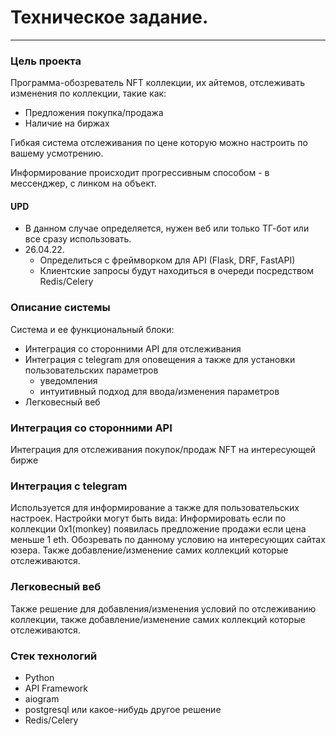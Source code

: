 # Техническое задание.
***
### Цель проекта
Программа-обозреватель NFT коллекции, их  айтемов, отслеживать изменения по коллекции,
такие как:
- Предложения покупка/продажа
- Наличие на биржах

Гибкая система отслеживания по цене которую можно настроить по вашему усмотрению.

Информирование происходит прогрессивным способом - в мессенджер, с линком на объект.

#### UPD

 - В данном случае определяется, нужен веб или только ТГ-бот или все сразу использовать.
 - 26.04.22.
   - Определиться с фреймворком для API (Flask, DRF, FastAPI)
   - Клиентские запросы будут находиться в очереди посредством Redis/Celery

### Описание системы

Система и ее функциональный блоки:

- Интеграция со сторонними API для отслеживания
- Интеграция с telegram для оповещения а также для установки пользовательских параметров
  - уведомления
  - интуитивный подход для ввода/изменения параметров
- Легковесный веб

### Интеграция со сторонними API

Интеграция для отслеживания покупок/продаж NFT на интересующей бирже

### Интеграция с telegram

Используется для информирование а также для пользовательских настроек.
Настройки могут быть вида: Информировать если по коллекции 0x1(monkey) появилась предложение продажи
если цена меньше 1 eth.
Обозревать по данному условию на интересующих сайтах юзера.
Также добавление/изменение самих коллекций которые отслеживаются.

### Легковесный веб
Также решение для добавления/изменения условий по отслеживанию коллекции,
также добавление/изменение самих коллекций которые отслеживаются.


### Стек технологий

- Python
- API Framework
- aiogram
- postgresql или какое-нибудь другое решение
- Redis/Celery
